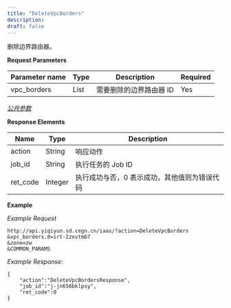 ```yaml
---
title: "DeleteVpcBorders"
description: 
draft: false
---
```




删除边界路由器。


**Request Parameters**

| Parameter name | Type | Description | Required |
| --- | --- | --- | --- |
| vpc_borders | List | 需要删除的边界路由器 ID | Yes |

[_公共参数_](../../../parameters/)

**Response Elements**

| Name | Type | Description |
| --- | --- | --- |
| action | String | 响应动作 |
| job_id | String | 执行任务的 Job ID |
| ret_code | Integer | 执行成功与否，0 表示成功，其他值则为错误代码 |

**Example**

_Example Request_

```
http://api.yiqiyun.sd.cegn.cn/iaas/?action=DeleteVpcBorders
&vpc_borders.0=irt-2zevtm67
&zone=zw
&COMMON_PARAMS
```

_Example Response_:

```
{
    "action":"DeleteVpcBordersResponse",
    "job_id":"j-jn656bklpsy",
    "ret_code":0
}
```
